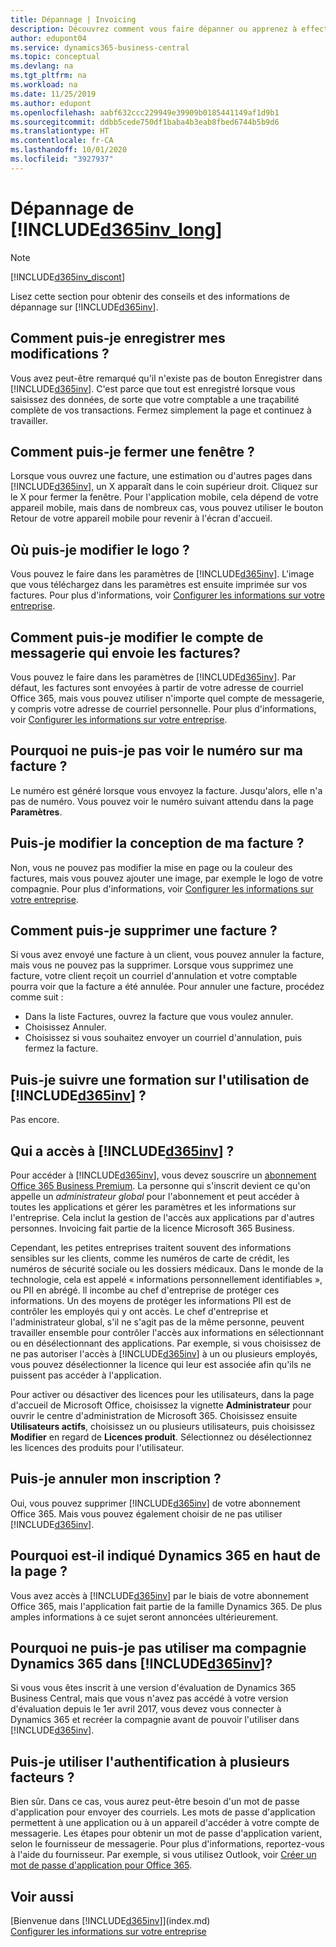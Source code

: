 ```yaml
---
title: Dépannage | Invoicing
description: Découvrez comment vous faire dépanner ou apprenez à effectuer des tâches.
author: edupont04
ms.service: dynamics365-business-central
ms.topic: conceptual
ms.devlang: na
ms.tgt_pltfrm: na
ms.workload: na
ms.date: 11/25/2019
ms.author: edupont
ms.openlocfilehash: aabf632ccc229949e39909b0185441149af1d9b1
ms.sourcegitcommit: ddbb5cede750df1baba4b3eab8fbed6744b5b9d6
ms.translationtype: HT
ms.contentlocale: fr-CA
ms.lasthandoff: 10/01/2020
ms.locfileid: "3927937"
---
```

# <a name="troubleshooting-d365inv_long"></a>Dépannage de [!INCLUDE[d365inv_long](includes/d365inv_long.md)]
> [!Note]
> [!INCLUDE[d365inv_discont](includes/d365inv_discont.md)]

Lisez cette section pour obtenir des conseils et des informations de dépannage sur [!INCLUDE[d365inv](includes/d365inv.md)].

## <a name="how-do-i-save-my-changes"></a>Comment puis-je enregistrer mes modifications ?
Vous avez peut-être remarqué qu'il n'existe pas de bouton Enregistrer dans [!INCLUDE[d365inv](includes/d365inv.md)]. C'est parce que tout est enregistré lorsque vous saisissez des données, de sorte que votre comptable a une traçabilité complète de vos transactions. Fermez simplement la page et continuez à travailler.  

## <a name="how-do-i-close-a-window"></a>Comment puis-je fermer une fenêtre ?
Lorsque vous ouvrez une facture, une estimation ou d'autres pages dans [!INCLUDE[d365inv](includes/d365inv.md)], un X apparaît dans le coin supérieur droit. Cliquez sur le X pour fermer la fenêtre. Pour l'application mobile, cela dépend de votre appareil mobile, mais dans de nombreux cas, vous pouvez utiliser le bouton Retour de votre appareil mobile pour revenir à l'écran d'accueil.  

## <a name="where-do-i-change-the-logo"></a>Où puis-je modifier le logo ?
Vous pouvez le faire dans les paramètres de [!INCLUDE[d365inv](includes/d365inv.md)]. L'image que vous téléchargez dans les paramètres est ensuite imprimée sur vos factures. Pour plus d'informations, voir [Configurer les informations sur votre entreprise](set-up-business-profile.md).  

## <a name="how-can-i-change-the-email-account-that-sends-the-invoices"></a>Comment puis-je modifier le compte de messagerie qui envoie les factures?
Vous pouvez le faire dans les paramètres de [!INCLUDE[d365inv](includes/d365inv.md)]. Par défaut, les factures sont envoyées à partir de votre adresse de courriel Office 365, mais vous pouvez utiliser n'importe quel compte de messagerie, y compris votre adresse de courriel personnelle. Pour plus d'informations, voir [Configurer les informations sur votre entreprise](set-up-business-profile.md).  

## <a name="why-cant-i-see-the-number-on-my-invoice"></a>Pourquoi ne puis-je pas voir le numéro sur ma facture ?
Le numéro est généré lorsque vous envoyez la facture. Jusqu'alors, elle n'a pas de numéro. Vous pouvez voir le numéro suivant attendu dans la page **Paramètres**.  

## <a name="can-i-change-the-design-of-my-invoice"></a>Puis-je modifier la conception de ma facture ?
Non, vous ne pouvez pas modifier la mise en page ou la couleur des factures, mais vous pouvez ajouter une image, par exemple le logo de votre compagnie. Pour plus d'informations, voir [Configurer les informations sur votre entreprise](set-up-business-profile.md). 

## <a name="how-can-i-delete-an-invoice"></a>Comment puis-je supprimer une facture ?
Si vous avez envoyé une facture à un client, vous pouvez annuler la facture, mais vous ne pouvez pas la supprimer. Lorsque vous supprimez une facture, votre client reçoit un courriel d'annulation et votre comptable pourra voir que la facture a été annulée. Pour annuler une facture, procédez comme suit :
- Dans la liste Factures, ouvrez la facture que vous voulez annuler.  
- Choisissez Annuler.  
- Choisissez si vous souhaitez envoyer un courriel d'annulation, puis fermez la facture.  

## <a name="can-i-get-training-in-d365inv"></a>Puis-je suivre une formation sur l'utilisation de [!INCLUDE[d365inv](includes/d365inv.md)] ?
Pas encore.  

## <a name="who-has-access-to-d365inv"></a>Qui a accès à [!INCLUDE[d365inv](includes/d365inv.md)] ?
Pour accéder à [!INCLUDE[d365inv](includes/d365inv.md)], vous devez souscrire un [abonnement Office 365 Business Premium](https://products.office.com/en-us/business/office-365-business-premium). La personne qui s'inscrit devient ce qu'on appelle un *administrateur global* pour l'abonnement et peut accéder à toutes les applications et gérer les paramètres et les informations sur l'entreprise. Cela inclut la gestion de l'accès aux applications par d'autres personnes. Invoicing fait partie de la licence Microsoft 365 Business. 

Cependant, les petites entreprises traitent souvent des informations sensibles sur les clients, comme les numéros de carte de crédit, les numéros de sécurité sociale ou les dossiers médicaux. Dans le monde de la technologie, cela est appelé « informations personnellement identifiables », ou PII en abrégé. ll incombe au chef d'entreprise de protéger ces informations. Un des moyens de protéger les informations PII est de contrôler les employés qui y ont accès. Le chef d'entreprise et l'administrateur global, s'il ne s'agit pas de la même personne, peuvent travailler ensemble pour contrôler l'accès aux informations en sélectionnant ou en désélectionnant des applications. Par exemple, si vous choisissez de ne pas autoriser l'accès à [!INCLUDE[d365inv](includes/d365inv.md)] à un ou plusieurs employés, vous pouvez désélectionner la licence qui leur est associée afin qu'ils ne puissent pas accéder à l'application.   

Pour activer ou désactiver des licences pour les utilisateurs, dans la page d'accueil de Microsoft Office, choisissez la vignette **Administrateur** pour ouvrir le centre d'administration de Microsoft 365. Choisissez ensuite **Utilisateurs actifs**, choisissez un ou plusieurs utilisateurs, puis choisissez **Modifier** en regard de **Licences produit**. Sélectionnez ou désélectionnez les licences des produits pour l'utilisateur.  

## <a name="can-i-cancel-my-subscription"></a>Puis-je annuler mon inscription ?
Oui, vous pouvez supprimer [!INCLUDE[d365inv](includes/d365inv.md)] de votre abonnement Office 365. Mais vous pouvez également choisir de ne pas utiliser [!INCLUDE[d365inv](includes/d365inv.md)].  

## <a name="why-does-it-say-dynamics-365-at-the-top-of-the-page"></a>Pourquoi est-il indiqué Dynamics 365 en haut de la page ?
Vous avez accès à [!INCLUDE[d365inv](includes/d365inv.md)] par le biais de votre abonnement Office 365, mais l'application fait partie de la famille Dynamics 365. De plus amples informations à ce sujet seront annoncées ultérieurement.  

## <a name="why-cant-i-use-my-dynamics-365-company-in-d365inv"></a>Pourquoi ne puis-je pas utiliser ma compagnie Dynamics 365 dans [!INCLUDE[d365inv](includes/d365inv.md)]?
Si vous vous êtes inscrit à une version d'évaluation de Dynamics 365 Business Central, mais que vous n'avez pas accédé à votre version d'évaluation depuis le 1er avril 2017, vous devez vous connecter à Dynamics 365 et recréer la compagnie avant de pouvoir l'utiliser dans [!INCLUDE[d365inv](includes/d365inv.md)].  

## <a name="can-i-use-multi-factor-authentication"></a>Puis-je utiliser l'authentification à plusieurs facteurs ?
Bien sûr. Dans ce cas, vous aurez peut-être besoin d'un mot de passe d'application pour envoyer des courriels. Les mots de passe d'application permettent à une application ou à un appareil d'accéder à votre compte de messagerie. Les étapes pour obtenir un mot de passe d'application varient, selon le fournisseur de messagerie. Pour plus d'informations, reportez-vous à l'aide du fournisseur. Par exemple, si vous utilisez Outlook, voir [Créer un mot de passe d'application pour Office 365](https://go.microsoft.com/fwlink/?linkid=2082543). 

## <a name="see-also"></a>Voir aussi
[Bienvenue dans [!INCLUDE[d365inv](includes/d365inv.md)]](index.md)  
[Configurer les informations sur votre entreprise](set-up-business-profile.md)  
